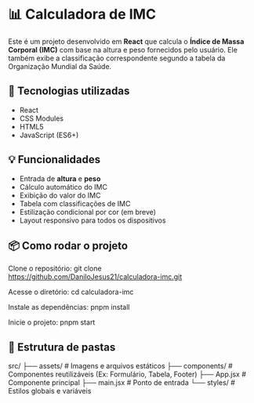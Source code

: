 # 📊 Calculadora de IMC

Este é um projeto desenvolvido em **React** que calcula o **Índice de Massa Corporal (IMC)** com base na altura e peso fornecidos pelo usuário. Ele também exibe a classificação correspondente segundo a tabela da Organização Mundial da Saúde.

## 🚀 Tecnologias utilizadas

- React
- CSS Modules
- HTML5
- JavaScript (ES6+)

## 💡 Funcionalidades

- Entrada de **altura** e **peso**
- Cálculo automático do IMC
- Exibição do valor do IMC
- Tabela com classificações de IMC
- Estilização condicional por cor (em breve)
- Layout responsivo para todos os dispositivos

## 📦 Como rodar o projeto

Clone o repositório:
git clone https://github.com/DaniloJesus21/calculadora-imc.git

Acesse o diretório:
cd calculadora-imc

Instale as dependências:
pnpm install

Inicie o projeto:
pnpm start

## 📁 Estrutura de pastas

src/
├── assets/           # Imagens e arquivos estáticos
├── components/       # Componentes reutilizáveis (Ex: Formulário, Tabela, Footer)
├── App.jsx           # Componente principal
├── main.jsx          # Ponto de entrada
└── styles/           # Estilos globais e variáveis
